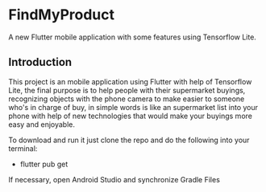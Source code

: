 # FindMyProduct 

A new Flutter mobile application with some features using Tensorflow Lite.

## Introduction

This project is an mobile application using Flutter with help of Tensorflow Lite, the final purpose is to help people with their supermarket buyings, recognizing objects with the phone camera to make easier to someone who's in charge of buy, in simple words is like an supermarket list into your phone with help of new technologies that would make your buyings more easy and enjoyable.

To download and run it just clone the repo and do the following into your terminal:

- flutter pub get

If necessary, open Android Studio and synchronize Gradle Files
